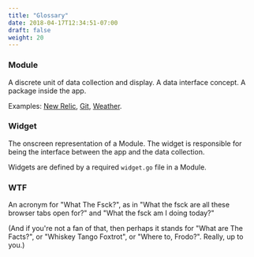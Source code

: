 ```yaml
---
title: "Glossary"
date: 2018-04-17T12:34:51-07:00
draft: false
weight: 20
---
```


### Module
A discrete unit of data collection and display. A data interface concept. A package inside the app.

Examples: [New Relic](/modules/newrelic), [Git](/modules/git), [Weather](/modules/weather).

### Widget
The onscreen representation of a Module. The widget is responsible for
being the interface between the app and the data collection.

Widgets are defined by a required `widget.go` file in a Module.

### WTF
An acronym for "What The Fsck?", as in "What the fsck are all these browser tabs open for?" and "What the fsck am I doing today?"

(And if you're not a fan of that, then perhaps it stands for "What are The Facts?", or "Whiskey Tango Foxtrot", or "Where to, Frodo?". Really, up to you.) 